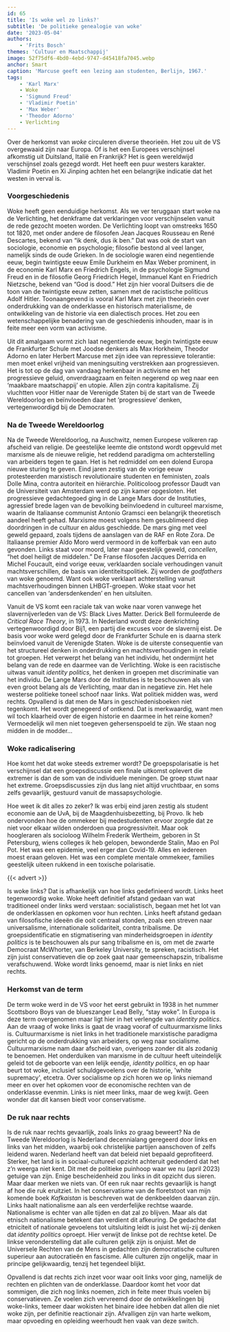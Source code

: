 ```yaml
---
id: 65
title: 'Is woke wel zo links?'
subtitle: 'De politieke genealogie van woke'
date: '2023-05-04'
authors:
    - 'Frits Bosch'
themes: 'Cultuur en Maatschappij'
image: 52f75df6-4bd0-4ebd-9747-d45418fa7045.webp
anchor: Smart
caption: 'Marcuse geeft een lezing aan studenten, Berlijn, 1967.'
tags:
    - 'Karl Marx'
    - Woke
    - 'Sigmund Freud'
    - 'Vladimir Poetin'
    - 'Max Weber'
    - 'Theodor Adorno'
    - Verlichting
---
```


Over de herkomst van _woke_ circuleren diverse theorieën. Het zou uit de VS overgewaaid zijn naar Europa. Of is het een Europees verschijnsel afkomstig uit Duitsland, Italië en Frankrijk? Het is geen wereldwijd verschijnsel zoals gezegd wordt. Het heeft een puur westers karakter. Vladimir Poetin en Xi Jinping achten het een belangrijke indicatie dat het westen in verval is.

### Voorgeschiedenis

Woke heeft geen eenduidige herkomst. Als we ver teruggaan start woke na de Verlichting, het denkframe dat verklaringen voor verschijnselen vanuit de rede gezocht moeten worden. De Verlichting loopt van omstreeks 1650 tot 1820, met onder andere de filosofen Jean Jacques Rousseau en René Descartes, bekend van “ik denk, dus ik ben.” Dat was ook de start van sociologie, economie en psychologie; filosofie bestond al veel langer, namelijk sinds de oude Grieken. In de sociologie waren eind negentiende eeuw, begin twintigste eeuw Emile Durkheim en Max Weber prominent, in de economie Karl Marx en Friedrich Engels, in de psychologie Sigmund Freud en in de filosofie Georg Friedrich Hegel, Immanuel Kant en Friedrich Nietzsche, bekend van “God is dood.” Het zijn hier vooral Duitsers die de toon van de twintigste eeuw zetten, samen met de racistische politicus Adolf Hitler. Toonaangevend is vooral Karl Marx met zijn theorieën over onderdrukking van de onderklasse en historisch materialisme, de ontwikkeling van de historie via een dialectisch proces. Het zou een wetenschappelijke benadering van de geschiedenis inhouden, maar is in feite meer een vorm van activisme.
 
Uit dit amalgaam vormt zich laat negentiende eeuw, begin twintigste eeuw de Frankfurter Schule met Joodse denkers als Max Horkheim, Theodor Adorno en later Herbert Marcuse met zijn idee van repressieve tolerantie: men moet enkel vrijheid van meningsuiting verstrekken aan progressieven. Het is tot op de dag van vandaag herkenbaar in activisme en het progressieve geluid, onverdraagzaam en feiten negerend op weg naar een ‘maakbare maatschappij’ en utopie. Allen zijn contra kapitalisme. Zij vluchtten voor Hitler naar de Verenigde Staten bij de start van de Tweede Wereldoorlog en beïnvloeden daar het ‘progressieve’ denken, vertegenwoordigd bij de Democraten. 

### Na de Tweede Wereldoorlog

Na de Tweede Wereldoorlog, na Auschwitz, nemen Europese volkeren rap afscheid van religie. De geestelijke leemte die ontstond wordt opgevuld met marxisme als de nieuwe religie, het reddend paradigma om achterstelling van arbeiders tegen te gaan. Het is het redmiddel om een dolend Europa nieuwe sturing te geven. Eind jaren zestig van de vorige eeuw protesteerden marxistisch revolutionaire studenten en feministen, zoals Dolle Mina, contra autoriteit en hiërarchie. Politicoloog professor Daudt van de Universiteit van Amsterdam werd op zijn kamer opgesloten. Het progressieve gedachtegoed ging in de Lange Mars door de Instituties, agressief brede lagen van de bevolking beïnvloedend in cultureel marxisme, waarin de Italiaanse communist Antonio Gramsci een belangrijk theoretisch aandeel heeft gehad. Marxisme moest volgens hem gesublimeerd diep doordringen in de cultuur en aldus geschiedde. De mars ging met veel geweld gepaard, zoals tijdens de aanslagen van de RAF en Rote Zora. De Italiaanse premier Aldo Moro werd vermoord in de kofferbak van een auto gevonden. Links staat voor moord, later naar geestelijk geweld, _cancellen_, “het doel heiligt de middelen.” De Franse filosofen Jacques Derrida en Michel Foucault, eind vorige eeuw, verklaarden sociale verhoudingen vanuit machtsverschillen, de basis van identiteitspolitiek. Zij worden de _godfathers_ van woke genoemd. Want ook woke verklaart achterstelling vanuit machtsverhoudingen binnen LHBGT-groepen. Woke staat voor het cancellen van ‘andersdenkenden’ en hen uitsluiten. 

Vanuit de VS komt een raciale tak van woke naar voren vanwege het slavernijverleden van de VS: Black Lives Matter. Derick Bell formuleerde de _Critical Race Theory_, in 1973. In Nederland wordt deze denkrichting vertegenwoordigd door Bij1, een partij die excuses voor de slavernij eist. De basis voor woke werd gelegd door de Frankfurter Schule en is daarna sterk beïnvloed vanuit de Verenigde Staten. Woke is de uiterste consequentie van het structureel denken in onderdrukking en machtsverhoudingen in relatie tot groepen. Het verwerpt het belang van het individu, het ondermijnt het belang van de rede en daarmee van de Verlichting. Woke is een racistische uitwas vanuit _identity politics_, het denken in groepen met discriminatie van het individu. De Lange Mars door de Instituties is te beschouwen als van even groot belang als de Verlichting, maar dan in negatieve zin. Het hele westerse politieke toneel schoof naar links. Wat politiek midden was, werd rechts. Opvallend is dat men de Mars in geschiedenisboeken niet tegenkomt.  Het wordt genegeerd of ontkend. Dat is merkwaardig, want men wil toch klaarheid over de eigen historie en daarmee in het reine komen? Vermoedelijk wil men niet toegeven gehersenspoeld te zijn. We staan nog midden in de modder… 

### Woke radicalisering

Hoe komt het dat woke steeds extremer wordt? De groepspolarisatie is het verschijnsel dat een groepsdiscussie een finale uitkomst oplevert die extremer is dan de som van de individuele meningen. De groep stuwt naar het extreme. Groepsdiscussies zijn dus lang niet altijd vruchtbaar, en soms zelfs gevaarlijk, gestuurd vanuit de massapsychologie. 

Hoe weet ik dit alles zo zeker? Ik was erbij  eind jaren zestig als student economie aan de UvA, bij de Maagdenhuisbezetting, bij Provo. Ik heb ondervonden hoe de ommekeer bij medestudenten ervoor zorgde dat ze niet voor elkaar wilden onderdoen qua progressiviteit. Maar ook hoogleraren als socioloog Wilhelm Frederik Wertheim, geboren in St Petersburg, wiens colleges ik heb gelopen, bewonderde Stalin, Mao en Pol Pot. Het was een epidemie, veel erger dan Covid-19. Alles en iedereen moest eraan geloven. Het was een complete mentale ommekeer, families geestelijk uiteen rukkend in een toxische polarisatie. 

{{< advert >}}

Is woke links? Dat is afhankelijk van hoe links gedefinieerd wordt. Links heet tegenwoordig woke. Woke heeft definitief afstand gedaan van wat traditioneel onder links werd verstaan: socialistisch, begaan met het lot van de onderklassen en opkomen voor hun rechten. Links heeft afstand gedaan van filosofische ideeën die ooit centraal stonden, zoals een streven naar universalisme, internationale solidariteit, contra tribalisme. De groepsidentificatie en stigmatisering van minderheidsgroepen in _identity politics_ is te beschouwen als pur sang tribalisme en is, om met de zwarte Democraat McWhorter, van Berkeley University, te spreken, racistisch. Het zijn juist conservatieven die op zoek gaat naar gemeenschapszin, tribalisme verafschuwend. Woke wordt links genoemd, maar is niet links en niet rechts. 

### Herkomst van de term

De term woke werd in de VS voor het eerst gebruikt in 1938 in het nummer Scottsboro Boys van de blueszanger Lead Belly, “stay woke”. In Europa is deze term overgenomen maar ligt hier in het verlengde van _identity politics_.  Aan de vraag of woke links is gaat de vraag vooraf of cultuurmarxisme links is. Cultuurmarxisme is niet links in het traditionele marxistische paradigma gericht op de onderdrukking van arbeiders, op weg naar socialisme. Cultuurmarxisme nam daar afscheid van, overigens zonder dit als zodanig te benoemen. Het onderduiken van marxisme in de cultuur heeft uiteindelijk geleid tot de geboorte van een lelijk eendje, _identity politics_, en op haar beurt tot woke, inclusief schuldgevoelens over de historie, 'white supremacy', etcetra. Over socialisme op zich horen we op links niemand meer en over het opkomen voor de economische rechten van de onderklasse evenmin. Links is niet meer links, maar de weg kwijt. Geen wonder dat dit kansen biedt voor conservatisme. 

### De ruk naar rechts

Is de ruk naar rechts gevaarlijk, zoals links zo graag beweert? Na de Tweede Wereldoorlog is Nederland decennialang geregeerd door links en links van het midden, waarbij ook christelijke partijen aanschoven of zelfs leidend waren. Nederland heeft van dat beleid niet bepaald geprofiteerd. Sterker, het land is in sociaal-cultureel opzicht achteruit gedenderd dat het z’n weerga niet kent. Dit met de politieke puinhoop waar we nu (april 2023) getuige van zijn. Enige bescheidenheid zou links in dit opzicht dus sieren. Maar daar merken we niets van. Of een ruk naar rechts gevaarlijk is hangt  af hoe die ruk eruitziet. In het conservatisme van de floretstoot van mijn komende boek _Kafkaistan_ is beschreven wat de denkbeelden daarvan zijn. Links haalt nationalisme aan als een verderfelijke rechtse waarde. Nationalisme is echter van alle tijden en dat zal zo blijven. Maar als dat etnisch nationalisme betekent dan verdient dit afkeuring. De gedachte dat etniciteit of nationale gevoelens tot uitsluiting leidt is juist het wij-zij denken dat _identity politics_ oproept. Hier verwijt de linkse pot de rechtse ketel. De linkse veronderstelling dat alle culturen gelijk zijn is onjuist. Met de Universele Rechten van de Mens in gedachten zijn democratische culturen superieur aan autocratieën en fascisme. Alle culturen zijn ongelijk, maar in principe gelijkwaardig, tenzij het tegendeel blijkt.

Opvallend is dat rechts zich inzet voor waar ooit links voor ging, namelijk de rechten en plichten van de onderklasse. Daardoor komt het voor dat sommigen, die zich nog links noemen, zich in feite meer thuis voelen bij conservatieven. Ze voelen zich vervreemd door de ontwikkelingen bij woke-links, temeer daar wokisten het binaire idee hebben dat allen die niet woke zijn, per definitie reactionair zijn. Afvalligen zijn van harte welkom, maar opvoeding en opleiding weerhoudt hen vaak van deze switch.
